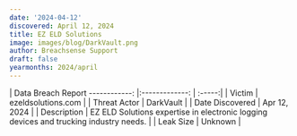 ```yaml
---
date: '2024-04-12'
discovered: April 12, 2024
title: EZ ELD Solutions
image: images/blog/DarkVault.png
author: Breachsense Support
draft: false
yearmonths: 2024/april
---
```



| Data Breach Report
------------:     |:-------------:    | :-----:|
| Victim      | ezeldsolutions.com      | 
| Threat Actor      | DarkVault      | 
| Date Discovered      | Apr 12, 2024      | 
| Description      | EZ ELD Solutions expertise in electronic logging devices and trucking industry needs.      | 
| Leak Size      | Unknown      | 

